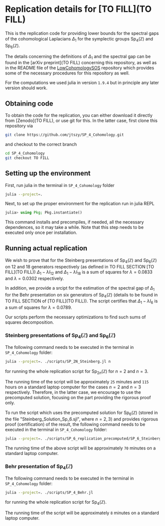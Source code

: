 # Replication details for [TO FILL](TO FILL)

This is the replication code for providing lower bounds for the spectral gaps of the cohomological Laplacians $\Delta_1$ for the symplectic groups $\text{Sp}_4(\mathbb{Z})$ and $\text{Sp}_6(\mathbb{Z})$. 

The details concerning the definitions of $\Delta_1$ and the spectral gap can be found in the [arXiv preprint](TO FILL) concerning this repository, as well as in the README file of the [LowCohomologySOS](https://github.com/piotrmizerka/LowCohomologySOS.git) repository which provides some of the necessary procedures for this repository as well.

For the computations we used julia in version `1.9.4` but in principle any later version should work.

## Obtaining code
To obtain the code for the replication, you can either download it directly from [Zenodo](TO FILL), or use git for this. In the latter case, first clone this repository via
```bash
git clone https://github.com/jtszy/SP_4_Cohomology.git
```
and checkout to the correct branch
```bash
cd SP_4_Cohomology
git checkout TO FILL
```

## Setting up the environment
First, run julia in the terminal in `SP_4_Cohomology` folder
```bash
julia --project=.
```
Next, to set up the proper environment for the replication run in julia REPL
```julia
julia> using Pkg; Pkg.instantiate()
```
This command installs and precompiles, if needed, all the necessary dependences,
so it may take a while.
Note that this step needs to be executed only once per installation.

## Running actual replication
We wish to prove that for the Steinberg presentations of $\text{Sp}_4(\mathbb{Z})$ and $\text{Sp}_6(\mathbb{Z})$
on $12$ and $18$ generators respectively (as defined in TO FILL SECTION [TO FILL](TO FILL))
$\Delta_1-\lambda I_{12}$ and $\Delta_1-\lambda I_{18}$ is a sum of squares for $\lambda=0.0833$ and $\lambda=0.0302$ respectively.

In addition, we provide a srcipt for the estimation of the spectral gap of $\Delta_1$ for the Behr presentation on six generators of $\text{Sp}_4(\mathbb{Z})$ (details to be found in TO FILL SECTION of [TO FILL](TO FILL)). The script certifies that $\Delta_1-\lambda I_6$ is a sum of squares for $\lambda=0.0789$.

Our scripts perform the necessary optimizations to find such sums of squares decomposition.

### Steinberg presentations of $\text{Sp}_4(\mathbb{Z})$ and $\text{Sp}_6(\mathbb{Z})$
The following command needs to be executed in the terminal in `SP_4_Cohomology` folder:
```bash
julia --project=. ./scripts/SP_2N_Steinberg.jl n
```
for running the whole replication script for $\text{Sp}_{2n}(\mathbb{Z})$ for $n=2$ and $n=3$.

The running time of the script will be approximately `25` minutes and `115` hours on a standard laptop computer for the cases $n=2$ and $n=3$ respectively. Therefore, in the latter case, we encourage to use the precomputed solution, focusing on the part providing the rigorous proof only.

To run the script which uses the precomputed solution for $\text{Sp}_6(\mathbb{Z})$ (stored in the file "Steinberg_Solution_Sp_6.sjl", where $n=2,3$) and provides rigorous proof (certification) of the result, the following command needs to be executed in the terminal in `SP_4_Cohomology` folder:
```bash
julia --project=. ./scripts/SP_6_replication_precomputed/SP_6_Steinberg_precomputed.jl
```
The running time of the above script will be approximately `70` minutes on a standard laptop computer.

### Behr presentation of $\text{Sp}_4(\mathbb{Z})$
The following command needs to be executed in the terminal in `SP_4_Cohomology` folder:
```bash
julia --project=. ./scripts/SP_4_Behr.jl
```
for running the whole replication script for $\text{Sp}_{4}(\mathbb{Z})$.

The running time of the script will be approximately `8` minutes on a standard laptop computer.
